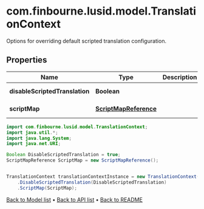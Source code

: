 # com.finbourne.lusid.model.TranslationContext
Options for overriding default scripted translation configuration.

## Properties

Name | Type | Description | Notes
------------ | ------------- | ------------- | -------------
**disableScriptedTranslation** | **Boolean** |  | [optional] [default to Boolean]
**scriptMap** | [**ScriptMapReference**](ScriptMapReference.md) |  | [optional] [default to ScriptMapReference]

```java
import com.finbourne.lusid.model.TranslationContext;
import java.util.*;
import java.lang.System;
import java.net.URI;

Boolean DisableScriptedTranslation = true;
ScriptMapReference ScriptMap = new ScriptMapReference();


TranslationContext translationContextInstance = new TranslationContext()
    .DisableScriptedTranslation(DisableScriptedTranslation)
    .ScriptMap(ScriptMap);
```


[Back to Model list](../README.md#documentation-for-models) &#8226; [Back to API list](../README.md#documentation-for-api-endpoints) &#8226; [Back to README](../README.md)
